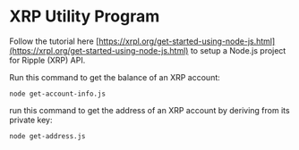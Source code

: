# XRP Utility Program
Follow the tutorial here [https://xrpl.org/get-started-using-node-js.html](https://xrpl.org/get-started-using-node-js.html) to setup a Node.js project for Ripple (XRP) API.  

Run this command to get the balance of an XRP account:
```
node get-account-info.js
```

run this command to get the address of an XRP account by deriving from its private key:
```
node get-address.js
```





